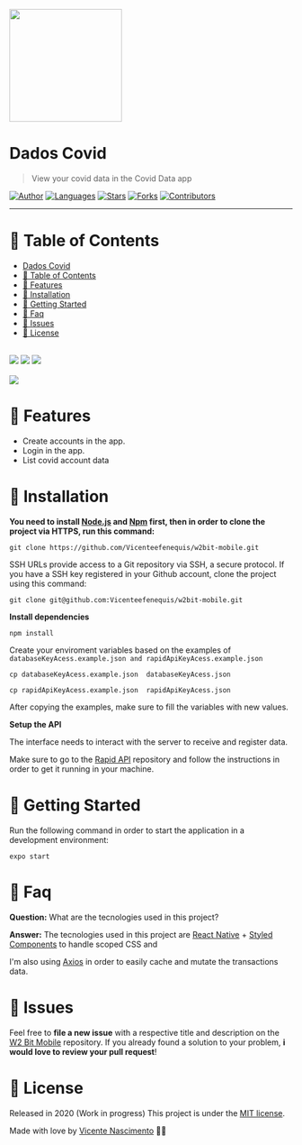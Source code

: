 <p align="left">
   <img src="docs/logo.png" width="200"/>
</p>

# Dados Covid

> View your covid data in the Covid Data app

[![Author](https://img.shields.io/badge/author-VicenteNascimento-ff9000?style=flat-square)](https://github.com/VicenteEfenequis)
[![Languages](https://img.shields.io/github/languages/count/VicenteEfenequis/w2bit-mobile?color=%23ff9000&style=flat-square)](#)
[![Stars](https://img.shields.io/github/stars/VicenteEfenequis/w2bit-mobile?color=ff9000&style=flat-square)](https://github.com/VicenteEfenequis/w2bit-mobile/stargazers)
[![Forks](https://img.shields.io/github/forks/VicenteEfenequis/w2bit-mobile?color=%23ff9000&style=flat-square)](https://github.com/Vicenteefenequis/w2bit-mobile/network/members)
[![Contributors](https://img.shields.io/github/contributors/VicenteEfenequis/w2bit-mobile?color=ff9000&style=flat-square)](https://github.com/VicenteEfenequis/w2bit-mobile/graphs/contributors)

---

# :pushpin: Table of Contents

- [Dados Covid](#dados-covid)
- [:pushpin: Table of Contents](#pushpin-table-of-contents)
- [:rocket: Features](#rocket-features)
- [:construction_worker: Installation](#construction_worker-installation)
- [:runner: Getting Started](#runner-getting-started)
- [:postbox: Faq](#postbox-faq)
- [:bug: Issues](#bug-issues)
- [:closed_book: License](#closed_book-license)

<br />
<span align="center"><img src="docs/Welcome%20Screen.png"/></span>
<span align="center"><img src="docs/Registro.png"/></span>
<span align="center"><img src="docs/Login.png"/></span>
<br />
<br />
<span align="center"><img src="docs/Informes.png"/></span>


# :rocket: Features

* Create accounts in the app.
* Login in the app.
* List covid account data




# :construction_worker: Installation

**You need to install [Node.js](https://nodejs.org/en/download/) and [Npm](https://www.npmjs.com/) first, then in order to clone the project via HTTPS, run this command:**

```git clone https://github.com/Vicenteefenequis/w2bit-mobile.git```

SSH URLs provide access to a Git repository via SSH, a secure protocol. If you have a SSH key registered in your Github account, clone the project using this command:

```git clone git@github.com:Vicenteefenequis/w2bit-mobile.git```

**Install dependencies**

```npm install```

Create your enviroment variables based on the examples of ```databaseKeyAcess.example.json and rapidApiKeyAcess.example.json```

```cp databaseKeyAcess.example.json  databaseKeyAcess.json ```

```cp rapidApiKeyAcess.example.json  rapidApiKeyAcess.json ```

After copying the examples, make sure to fill the variables with new values.

**Setup the API**

The interface needs to interact with the server to receive and register data.

Make sure to go to the [Rapid API](https://rapidapi.com/Gramzivi/api/covid-19-data) repository and follow the instructions in order to get it running in your machine.

# :runner: Getting Started

Run the following command in order to start the application in a development environment:

```expo start```


# :postbox: Faq

**Question:** What are the tecnologies used in this project?

**Answer:** The tecnologies used in this project are [React Native](https://reactnative.dev/) + [Styled Components](https://styled-components.com/) to handle scoped CSS and 


I'm also using [Axios](https://github.com/axios/axios) in order to easily cache and mutate the transactions data.

# :bug: Issues

Feel free to **file a new issue** with a respective title and description on the [W2 Bit Mobile](https://github.com/Vicenteefenequis/w2bit-mobile/issues) repository. If you already found a solution to your problem, **i would love to review your pull request**! 


# :closed_book: License

Released in 2020 (Work in progress)
This project is under the [MIT license](https://github.com/VicenteEfenequis/w2bit-mobile/master/LICENSE).

Made with love by [Vicente Nascimento](https://github.com/VicenteEfenequis) 💜🚀

